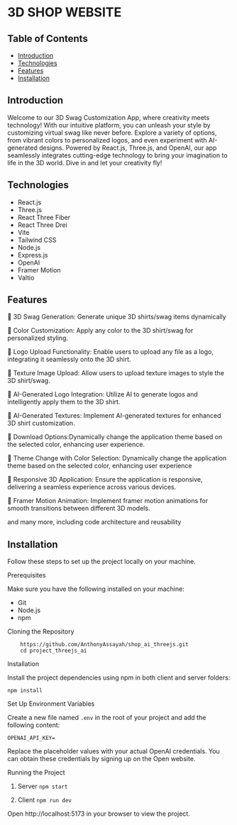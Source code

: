 # 3D SHOP WEBSITE

## Table of Contents  

- [Introduction](#introduction)
- [Technologies](#technologies)
- [Features](#features)
- [Installation](#installation)

## Introduction

Welcome to our 3D Swag Customization App, where creativity meets technology! With our intuitive platform, you can unleash your style by customizing
virtual swag like never before. Explore a variety of options, from vibrant colors to personalized logos, and even experiment with AI-generated designs. 
Powered by React.js, Three.js, and OpenAI, our app seamlessly integrates cutting-edge technology to bring your imagination to life in the 3D world.
Dive in and let your creativity fly!

## Technologies

- React.js
- Three.js
- React Three Fiber
- React Three Drei
- Vite
- Tailwind CSS
- Node.js
- Express.js
- OpenAI
- Framer Motion
- Valtio

## Features

🔹  3D Swag Generation: Generate unique 3D shirts/swag items dynamically

🔹 Color Customization: Apply any color to the 3D shirt/swag for personalized styling.

🔹 Logo Upload Functionality: Enable users to upload any file as a logo, integrating it seamlessly onto the 3D shirt.

🔹 Texture Image Upload: Allow users to upload texture images to style the 3D shirt/swag.

🔹 AI-Generated Logo Integration: Utilize AI to generate logos and intelligently apply them to the 3D shirt.

🔹 AI-Generated Textures: Implement AI-generated textures for enhanced 3D shirt customization.

🔹 Download Options:Dynamically change the application theme based on the selected color, enhancing user experience.

🔹 Theme Change with Color Selection: Dynamically change the application theme based on the selected color, enhancing user experience

🔹 Responsive 3D Application: Ensure the application is responsive, delivering a seamless experience across various devices.

🔹 Framer Motion Animation: Implement framer motion animations for smooth transitions between different 3D models.

and many more, including code architecture and reusability


## Installation 

Follow these steps to set up the project locally on your machine.

Prerequisites

Make sure you have the following installed on your machine:

 - Git
 - Node.js
 - npm 

Cloning the Repository

```
    https://github.com/AnthonyAssayah/shop_ai_threejs.git
    cd project_threejs_ai
```
Installation

Install the project dependencies using npm in both client and server folders:

```
npm install
```

Set Up Environment Variables

Create a new file named ```.env``` in the root of your project and add the following content:
```
OPENAI_API_KEY=
```

Replace the placeholder values with your actual OpenAI credentials. You can obtain these credentials by signing up on the Open website.

Running the Project

  1. Server
  ``` npm start ```
  
  2. Client
  ``` npm run dev ```

Open http://localhost:5173 in your browser to view the project.

